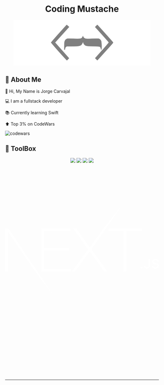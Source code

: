 <div align='center'>

# Coding Mustache

<img src='./logo.svg' alt='codewars' width='450'/>

</div>

##  👤 <strong> About Me </strong>

👋 Hi, My Name is Jorge Carvajal

💻 I am a fullstack developer

📚 Currently learning Swift

⬆️ Top 3% on CodeWars

<img class='codewar' src='https://www.codewars.com/users/codingMustache/badges/small' alt='codewars' width='250'/>

  
##  🧰 <strong> ToolBox  </strong>
<!--lang -->
<p align='center'>
<img src="https://cdn.jsdelivr.net/gh/devicons/devicon/icons/javascript/javascript-original.svg" width='50'/> 
<img src="https://cdn.jsdelivr.net/gh/devicons/devicon/icons/typescript/typescript-original.svg"width='50'/>
<img src="https://cdn.jsdelivr.net/gh/devicons/devicon/icons/css3/css3-original.svg"width='50'/> 
<img src="https://cdn.jsdelivr.net/gh/devicons/devicon/icons/html5/html5-original.svg"width='50'/>
</p>

<p align='center'>
<img src="https://cdn.jsdelivr.net/gh/devicons/devicon/icons/react/react-original.svg" title=''  width='50'/> 
<img src="https://cdn.jsdelivr.net/gh/devicons/devicon/icons/svelte/svelte-original.svg" title=''  width='50'/>
<img src="https://cdn.jsdelivr.net/gh/devicons/devicon/icons/vuejs/vuejs-original.svg" title=''  width='50'/> 
<svg viewBox="0 0 128 128" fill="white">
<path d="M30.2 45.9h24.1v1.9H32.4v14.4H53v1.9H32.4v15.8h22.2v1.9H30.2V45.9zm26.3 0h2.6l11.4 15.8L82 45.9l15.8-20-26 37.5 13.4 18.4h-2.7L70.4 65 58.2 81.8h-2.6l13.5-18.4-12.6-17.5zm29.7 1.9v-1.9h27.5v1.9H101v34h-2.2v-34H86.2zM0 45.9h2.7l38.2 56.8-15.8-20.9L2.3 48.6l-.1 33.2H0zm113.5 33.4c.5 0 .8-.3.8-.8s-.3-.8-.8-.8-.8.3-.8.8.4.8.8.8zm2.2-2.1c0 1.3 1 2.2 2.4 2.2 1.5 0 2.4-.9 2.4-2.5v-5.5h-1.2v5.5c0 .9-.4 1.3-1.2 1.3-.7 0-1.2-.4-1.2-1.1h-1.2zm6.3-.1c.1 1.4 1.2 2.3 3 2.3s3-.9 3-2.4c0-1.2-.7-1.8-2.2-2.2l-.9-.2c-1-.2-1.4-.6-1.4-1.1 0-.7.6-1.2 1.6-1.2.9 0 1.5.4 1.6 1.2h1.2c-.1-1.3-1.2-2.2-2.8-2.2-1.7 0-2.8.9-2.8 2.3 0 1.1.6 1.8 2 2.1l1 .2c1 .2 1.5.6 1.5 1.2 0 .7-.7 1.2-1.7 1.2s-1.8-.5-1.9-1.2H122z"></path>
</svg>
</p>

<!--JS -->
<p align='center'>
<img src="https://cdn.jsdelivr.net/gh/devicons/devicon/icons/nodejs/nodejs-original.svg" title=''  width='50'/> 
<img src="https://cdn.jsdelivr.net/gh/devicons/devicon/icons/express/express-original.svg" title=''  width='50'/> 
<img src="https://cdn.jsdelivr.net/gh/devicons/devicon/icons/threejs/threejs-original.svg"  title=''  width='50'/>
<img src="https://cdn.jsdelivr.net/gh/devicons/devicon/icons/webpack/webpack-original.svg"  title=''  width='50'/>
<img src="https://cdn.jsdelivr.net/gh/devicons/devicon/icons/eslint/eslint-original.svg" title=''  width='50'/>
<img src="https://cdn.jsdelivr.net/gh/devicons/devicon/icons/jquery/jquery-original.svg" title=''  width='50'/>
<img src="https://cdn.jsdelivr.net/gh/devicons/devicon/icons/mocha/mocha-plain.svg" title=''  width='50'/>
</p>

<!---DB-->
<p align='center'>
<img src="https://cdn.jsdelivr.net/gh/devicons/devicon/icons/mysql/mysql-original.svg" title=''  width='50'/>
<img src="https://cdn.jsdelivr.net/gh/devicons/devicon/icons/postgresql/postgresql-original.svg" title=''  width='50'/>
<img src="https://cdn.jsdelivr.net/gh/devicons/devicon/icons/mongodb/mongodb-original.svg"  title=''  width='50'/>
<img src="https://cdn.jsdelivr.net/gh/devicons/devicon/icons/sequelize/sequelize-original.svg" title=''  width='50'/>
</p>

<!---software-->
<p align='center'>
<img src="https://cdn.jsdelivr.net/gh/devicons/devicon/icons/visualstudio/visualstudio-plain.svg" title=''  width='50'/>
<img src="https://cdn.jsdelivr.net/gh/devicons/devicon/icons/inkscape/inkscape-original.svg" title=''  width='50'/> 
<img src="https://cdn.jsdelivr.net/gh/devicons/devicon/icons/figma/figma-original.svg" title=''  width='50'/> 
<img src="https://cdn.jsdelivr.net/gh/devicons/devicon/icons/gimp/gimp-original.svg" title=''  width='50'/> 
<img src="https://cdn.jsdelivr.net/gh/devicons/devicon/icons/blender/blender-original.svg" title=''  width='50'/>
</p>

<!--Style-->
<p align='center'>
<img src="https://cdn.jsdelivr.net/gh/devicons/devicon/icons/bootstrap/bootstrap-original.svg" title=''  width='50'/> 
<img src="https://cdn.jsdelivr.net/gh/devicons/devicon/icons/materialui/materialui-original.svg" title=''  width='50'/>
<img src="https://cdn.jsdelivr.net/gh/devicons/devicon/icons/tailwindcss/tailwindcss-plain.svg"  title=''  width='50'/>
<img src="https://cdn.jsdelivr.net/gh/devicons/devicon/icons/sass/sass-original.svg"  title=''  width='50'/>
</p>

<!--Other-->
<p align='center'>
<img src="https://cdn.jsdelivr.net/gh/devicons/devicon/icons/nginx/nginx-original.svg" title=''  width='50'/>
<img src="https://cdn.jsdelivr.net/gh/devicons/devicon/icons/amazonwebservices/amazonwebservices-original.svg" title=''  width='50'/>
</p>
 <hr>
 <br>
 
<p align='center'>
<img src="https://komarev.com/ghpvc/?username=codingMustache&style=flat-square&color=blue" alt=""/>
</p>
